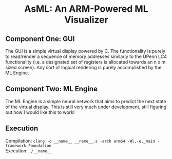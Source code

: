 <h1 align='center'>AsML: An ARM-Powered ML Visualizer</h1>
<h2>Component One: GUI</h2>
The GUI is a simple virtual display powered by C. The functionality is purely to read/render a sequence of memory addresses similarly to the UPenn LC4 functionality (i.e. a designated set of registers is allocated towards an n x m sized screen). Any sort of logical rendering is purely accomplished by the ML Engine.
<h2>Component Two: ML Engine</h2>
The ML Engine is a simple neural network that aims to predict the next state of the virtual display. This is still very much under development, still figuring out how I would like this to work!

<h2>Execution</h2>

Compilation: `clang -o __name__ __name__.s -arch arm64 -Wl,-e,_main -framework Foundation`<br>
Execution: `./__name__`